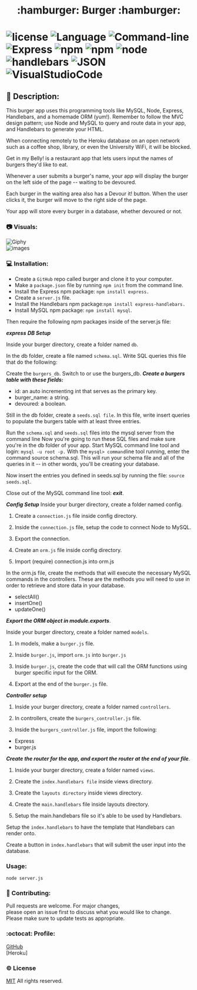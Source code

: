 <h1 align= "center">:hamburger: Burger :hamburger: <h1>
 


![license](https://img.shields.io/badge/license-MIT-blue.svg)
![Language](https://img.shields.io/badge/Languages-HTML,CSS,Jquery,Nodes-violet.svg)
![Command-line](https://img.shields.io/badge/Command-line-blueviolet.svg)
![Express](https://img.shields.io/badge/Express-turquoise.svg)
![npm](https://img.shields.io/badge/npm-red.svg)
![npm](https://img.shields.io/badge/npm-install-grey.svg)
![node](https://img.shields.io/badge/node-green.svg)
![handlebars](https://img.shields.io/badge/handlebars-yellow.svg)
![JSON](https://img.shields.io/badge/JSON-orange.svg)
![VisualStudioCode](https://img.shields.io/badge/VSC-darkblue.svg)

## :memo: Description:

This burger app uses this programming tools like MySQL, Node, Express, Handlebars, and a homemade ORM (yum!). Remember to follow the MVC design pattern; use Node and MySQL to query and route data in your app, and Handlebars to generate your HTML.

When connecting remotely to the Heroku database on an open network such as a coffee shop, library, or even the  University WiFi, it will be blocked. 

Get in my Belly! is a restaurant app that lets users input the names of burgers they'd like to eat.

Whenever a user submits a burger's name, your app will display the burger on the left side of the page -- waiting to be devoured.

Each burger in the waiting area also has a Devour it! button. When the user clicks it, the burger will move to the right side of the page.

Your app will store every burger in a database, whether devoured or not.

### :camera: Visuals:
![Giphy](./public/assets/img/code.gif) <br>
![images](./public/assets/img/belly.png)



### :computer: Installation:


* Create a ```GitHub``` repo called burger and clone it to your computer.
* Make a ```package.json``` file by running ```npm init``` from the command line.
* Install the Express npm package: ```npm install express.```
* Create a ```server.js``` file.
* Install the Handlebars npm package:```npm install express-handlebars.```
* Install MySQL npm package: ```npm install mysql```.


Then require the following npm packages inside of the server.js file:

***express***
***DB Setup***


Inside your burger directory, create a folder named ```db```.

In the db folder, create a file named ```schema.sql```. Write SQL queries this file that do the following:

Create the ```burgers_db```.
Switch to or use the burgers_db.
***Create a burgers table with these fields:***

* id: an auto incrementing int that serves as the primary key.
* burger_name: a string.
* devoured: a boolean.

Still in the db folder, create a ```seeds.sql file```. In this file, write insert queries to populate the burgers table with at least three entries.

Run the ```schema.sql``` and ```seeds.sql``` files into the mysql server from the command line
Now you're going to run these SQL files and make sure you're in the db folder of your app.
Start MySQL command line tool and login: ```mysql -u root -p.```
With the ```mysql> command```line tool running, enter the command source schema.sql. This will run your schema file and all of the queries in it -- in other words, you'll be creating your database.

Now insert the entries you defined in seeds.sql by running the file: ```source seeds.sql```.

Close out of the MySQL command line tool: ***exit***.

***Config Setup***
Inside your burger directory, create a folder named config.

1. Create a ```connection.js``` file inside config directory.

2. Inside the ```connection.js``` file, setup the code to connect Node to MySQL.

3. Export the connection.

4. Create an ```orm.js``` file inside config directory.

5. Import (require) connection.js into orm.js


In the orm.js file, create the methods that will execute the necessary MySQL commands in the controllers. These are the methods you will need to use in order to retrieve and store data in your database.

* selectAll()
* insertOne()
* updateOne()


***Export the ORM object in module.exports***.

Inside your burger directory, create a folder named ```models```.

1. In models, make a ```burger.js``` file.

2. Inside ```burger.js```, import ```orm.js``` into ```burger.js```

3.  Inside ```burger.js```, create the code that will call the ORM functions using burger specific input for the ORM.

4. Export at the end of the ```burger.js``` file.

***Controller setup***

1. Inside your burger directory, create a folder named ```controllers```.

2. In controllers, create the ```burgers_controller.js``` file.

3. Inside the ```burgers_controller.js``` file, import the following:

* Express
* burger.js

***Create the router for the app, and export the router at the end of your file***.

1. Inside your burger directory, create a folder named ```views```.

2. Create the ```index.handlebars file``` inside views directory.

3. Create the ```layouts directory``` inside views directory.

4. Create the ```main.handlebars``` file inside layouts directory.

5. Setup the main.handlebars file so it's able to be used by Handlebars.


Setup the ```index.handlebars``` to have the template that Handlebars can render onto.

Create a button in ```index.handlebars``` that will submit the user input into the database.


###  Usage:

`node server.js`


### :wave: Contributing:

Pull requests are welcome. For major changes,<br>
please open an issue first to discuss what you would like to change.<br>
Please make sure to update tests as appropriate.


### :octocat: Profile:

[GitHub](https://github.com/adpir/Burger)<br>
[Heroku]



### :copyright: License

[MIT](https://github.com/adpir/Burger/blob/main/LICENSE) All rights reserved.






